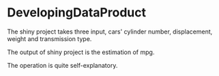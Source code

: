 # DevelopingDataProduct

The shiny project takes three input, cars' cylinder number, displacement, weight and transmission type.

The output of shiny project is the estimation of mpg.

The operation is quite self-explanatory.

